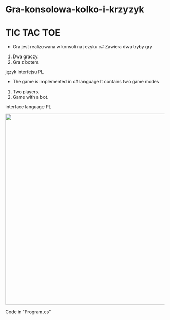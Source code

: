 # Gra-konsolowa-kolko-i-krzyzyk
# TIC TAC TOE

* Gra jest realizowana w konsoli na jezyku c#
Zawiera dwa tryby gry
1. Dwa graczy.
2. Gra z botem.

język interfejsu PL

* The game is implemented in c# language
It contains two game modes
1. Two players.
2. Game with a bot.

interface language PL

<img src="https://pp.userapi.com/c854124/v854124072/29afc/Hea-h9S35Tg.jpg" width="600">

Code in "Program.cs"
